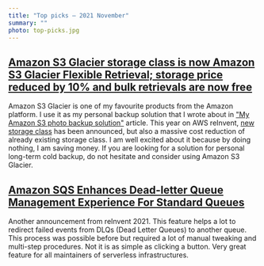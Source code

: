 ```yaml
---
title: "Top picks — 2021 November"
summary: ""
photo: top-picks.jpg
---
```


## [Amazon S3 Glacier storage class is now Amazon S3 Glacier Flexible Retrieval; storage price reduced by 10% and bulk retrievals are now free](https://aws.amazon.com/about-aws/whats-new/2021/11/amazon-s3-glacier-storage-class-amazon-s3-glacier-flexible-retrieval/)

Amazon S3 Glacier is one of my favourite products from the Amazon platform. I use it as my personal backup solution that I wrote about in ["My Amazon S3 photo backup solution"](https://pawelgrzybek.com/my-amazon-s3-photo-backup-solution/) article. This year on AWS reInvent, [new storage class](https://aws.amazon.com/about-aws/whats-new/2021/11/amazon-s3-glacier-instant-retrieval-storage-class/) has been announced, but also a massive cost reduction of already existing storage class. I am well excited about it because by doing nothing, I am saving money. If you are looking for a solution for personal long-term cold backup, do not hesitate and consider using Amazon S3 Glacier.

## [Amazon SQS Enhances Dead-letter Queue Management Experience For Standard Queues](https://aws.amazon.com/about-aws/whats-new/2021/12/amazon-sqs-dead-letter-queue-management-experience-queues/)

Another announcement from reInvent 2021. This feature helps a lot to redirect failed events from DLQs (Dead Letter Queues) to another queue. This process was possible before but required a lot of manual tweaking and multi-step procedures. Not it is as simple as clicking a button. Very great feature for all maintainers of serverless infrastructures.

